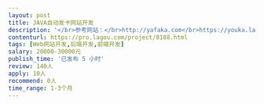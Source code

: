 ```yaml
---                
layout: post       
title: JAVA自动发卡网站开发           
description: '</br>参考网站：</br>http://yafaka.com</br>https://youka.la</br>功能基本基本一模一样的，需要java语言开发，已经做好所有设计页面，需要做前端＋后端开发。希望有责任心有丰富java开发经验的来做。</br>'     
contenturl: https://pro.lagou.com/project/8188.html      
tags: [Web网站开发,后端开发,前端开发]            
salary: 20000-30000元          
publish_time: '已发布 5 小时'         
review: 140人                   
apply: 10人                   
recommend: 0人                   
time_range: 1-3个月              
---                 
```

